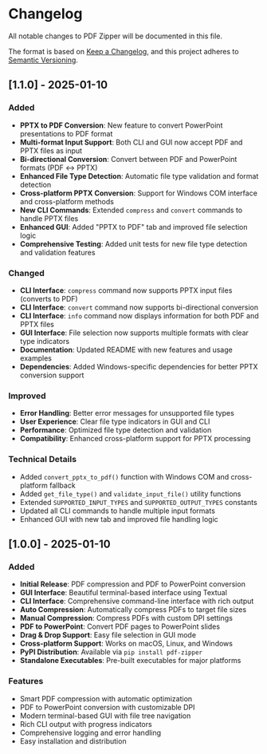 # Changelog

All notable changes to PDF Zipper will be documented in this file.

The format is based on [Keep a Changelog](https://keepachangelog.com/en/1.0.0/),
and this project adheres to [Semantic Versioning](https://semver.org/spec/v2.0.0.html).

## [1.1.0] - 2025-01-10

### Added
- **PPTX to PDF Conversion**: New feature to convert PowerPoint presentations to PDF format
- **Multi-format Input Support**: Both CLI and GUI now accept PDF and PPTX files as input
- **Bi-directional Conversion**: Convert between PDF and PowerPoint formats (PDF ↔ PPTX)
- **Enhanced File Type Detection**: Automatic file type validation and format detection
- **Cross-platform PPTX Conversion**: Support for Windows COM interface and cross-platform methods
- **New CLI Commands**: Extended `compress` and `convert` commands to handle PPTX files
- **Enhanced GUI**: Added "PPTX to PDF" tab and improved file selection logic
- **Comprehensive Testing**: Added unit tests for new file type detection and validation features

### Changed
- **CLI Interface**: `compress` command now supports PPTX input files (converts to PDF)
- **CLI Interface**: `convert` command now supports bi-directional conversion
- **CLI Interface**: `info` command now displays information for both PDF and PPTX files
- **GUI Interface**: File selection now supports multiple formats with clear type indicators
- **Documentation**: Updated README with new features and usage examples
- **Dependencies**: Added Windows-specific dependencies for better PPTX conversion support

### Improved
- **Error Handling**: Better error messages for unsupported file types
- **User Experience**: Clear file type indicators in GUI and CLI
- **Performance**: Optimized file type detection and validation
- **Compatibility**: Enhanced cross-platform support for PPTX processing

### Technical Details
- Added `convert_pptx_to_pdf()` function with Windows COM and cross-platform fallback
- Added `get_file_type()` and `validate_input_file()` utility functions
- Extended `SUPPORTED_INPUT_TYPES` and `SUPPORTED_OUTPUT_TYPES` constants
- Updated all CLI commands to handle multiple input formats
- Enhanced GUI with new tab and improved file handling logic

## [1.0.0] - 2025-01-10

### Added
- **Initial Release**: PDF compression and PDF to PowerPoint conversion
- **GUI Interface**: Beautiful terminal-based interface using Textual
- **CLI Interface**: Comprehensive command-line interface with rich output
- **Auto Compression**: Automatically compress PDFs to target file sizes
- **Manual Compression**: Compress PDFs with custom DPI settings
- **PDF to PowerPoint**: Convert PDF pages to PowerPoint slides
- **Drag & Drop Support**: Easy file selection in GUI mode
- **Cross-platform Support**: Works on macOS, Linux, and Windows
- **PyPI Distribution**: Available via `pip install pdf-zipper`
- **Standalone Executables**: Pre-built executables for major platforms

### Features
- Smart PDF compression with automatic optimization
- PDF to PowerPoint conversion with customizable DPI
- Modern terminal-based GUI with file tree navigation
- Rich CLI output with progress indicators
- Comprehensive logging and error handling
- Easy installation and distribution
